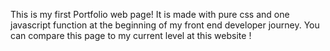 This is my first Portfolio web page!
It is made with pure css and one javascript function at the beginning of my front end developer journey.
You can compare this page to my current level at this website !

